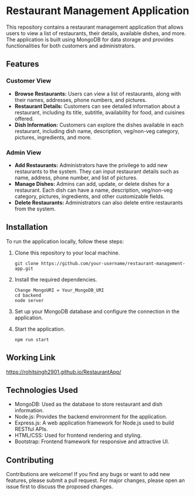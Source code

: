 # Restaurant Management Application 

This repository contains a restaurant management application that allows users to view a list of restaurants, their details, available dishes, and more. The application is built using MongoDB for data storage and provides functionalities for both customers and administrators.

## Features

### Customer View

- **Browse Restaurants:** Users can view a list of restaurants, along with their names, addresses, phone numbers, and pictures.
- **Restaurant Details:** Customers can see detailed information about a restaurant, including its title, subtitle, availability for food, and cuisines offered.
- **Dish Information:** Customers can explore the dishes available in each restaurant, including dish name, description, veg/non-veg category, pictures, ingredients, and more.

### Admin View

- **Add Restaurants:** Administrators have the privilege to add new restaurants to the system. They can input restaurant details such as name, address, phone number, and list of pictures.
- **Manage Dishes:** Admins can add, update, or delete dishes for a restaurant. Each dish can have a name, description, veg/non-veg category, pictures, ingredients, and other customizable fields.
- **Delete Restaurants:** Administrators can also delete entire restaurants from the system.

## Installation

To run the application locally, follow these steps:

1. Clone this repository to your local machine.
   ```
   git clone https://github.com/your-username/restaurant-management-app.git
   ```

2. Install the required dependencies.
   ```
   Change MongoURI = Your_MongoDB_URI
   cd backend
   node server
   ```

3. Set up your MongoDB database and configure the connection in the application.

4. Start the application.
   ```
   npm run start
   ```

## Working Link
https://rohitsingh2901.github.io/RestaurantApp/

## Technologies Used

- MongoDB: Used as the database to store restaurant and dish information.
- Node.js: Provides the backend environment for the application.
- Express.js: A web application framework for Node.js used to build RESTful APIs.
- HTML/CSS: Used for frontend rendering and styling.
- Bootstrap: Frontend framework for responsive and attractive UI.

## Contributing

Contributions are welcome! If you find any bugs or want to add new features, please submit a pull request. For major changes, please open an issue first to discuss the proposed changes.

